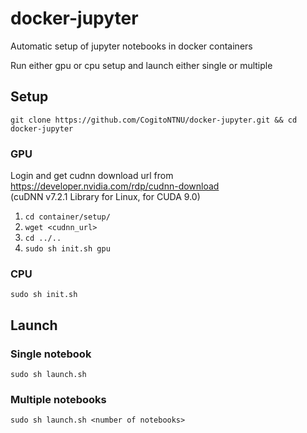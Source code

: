 # docker-jupyter
Automatic setup of jupyter notebooks in docker containers

Run either gpu or cpu setup and launch either single or multiple

## Setup
`git clone https://github.com/CogitoNTNU/docker-jupyter.git && cd docker-jupyter`

### GPU
Login and get cudnn download url from https://developer.nvidia.com/rdp/cudnn-download  
(cuDNN v7.2.1 Library for Linux, for CUDA 9.0)
1. `cd container/setup/`
2. `wget <cudnn_url>`
3. `cd ../..`
4. `sudo sh init.sh gpu`

### CPU
`sudo sh init.sh`

## Launch
### Single notebook
`sudo sh launch.sh`

### Multiple notebooks
`sudo sh launch.sh <number of notebooks>`
